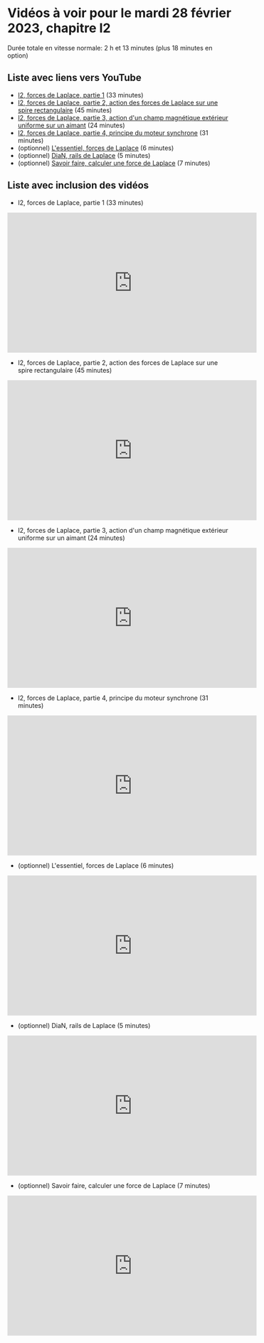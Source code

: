 
# Vidéos à voir pour le mardi 28 février 2023, chapitre I2

Durée totale en vitesse normale: 2 h et 13 minutes (plus 18 minutes en option)

## Liste avec liens vers YouTube

*  [I2, forces de Laplace, partie 1](https://youtu.be/CUhJA9H9y3s) (33 minutes)
*  [I2, forces de Laplace, partie 2, action des forces de Laplace sur une spire rectangulaire](https://youtu.be/2t0Zkmru4Pw) (45 minutes)
*  [I2, forces de Laplace, partie 3, action d'un champ magnétique extérieur uniforme sur un aimant](https://youtu.be/sH84mmkkZKU) (24 minutes)
*  [I2, forces de Laplace, partie 4, principe du moteur synchrone](https://youtu.be/embesZcT59w) (31 minutes)
* (optionnel) [L'essentiel, forces de Laplace](https://youtu.be/H9RPVl1mxbk) (6 minutes)
* (optionnel) [DiaN, rails de Laplace](https://youtu.be/4fgPDHTHclc) (5 minutes)
* (optionnel) [Savoir faire, calculer une force de Laplace](https://youtu.be/DdqvG1qYIDo) (7 minutes)

## Liste avec inclusion des vidéos

*  I2, forces de Laplace, partie 1 (33 minutes)

 <div style="text-align:center">
<iframe width="560" height="315" src="https://www.youtube.com/embed/CUhJA9H9y3s" title="YouTube video player" frameborder="0" allow="accelerometer; autoplay; clipboard-write; encrypted-media; gyroscope; picture-in-picture" allowfullscreen></iframe>
</div>
 

*  I2, forces de Laplace, partie 2, action des forces de Laplace sur une spire rectangulaire (45 minutes)

 <div style="text-align:center">
<iframe width="560" height="315" src="https://www.youtube.com/embed/2t0Zkmru4Pw" title="YouTube video player" frameborder="0" allow="accelerometer; autoplay; clipboard-write; encrypted-media; gyroscope; picture-in-picture" allowfullscreen></iframe>
</div>
 

*  I2, forces de Laplace, partie 3, action d'un champ magnétique extérieur uniforme sur un aimant (24 minutes)

 <div style="text-align:center">
<iframe width="560" height="315" src="https://www.youtube.com/embed/sH84mmkkZKU" title="YouTube video player" frameborder="0" allow="accelerometer; autoplay; clipboard-write; encrypted-media; gyroscope; picture-in-picture" allowfullscreen></iframe>
</div>
 

*  I2, forces de Laplace, partie 4, principe du moteur synchrone (31 minutes)

 <div style="text-align:center">
<iframe width="560" height="315" src="https://www.youtube.com/embed/embesZcT59w" title="YouTube video player" frameborder="0" allow="accelerometer; autoplay; clipboard-write; encrypted-media; gyroscope; picture-in-picture" allowfullscreen></iframe>
</div>
 

* (optionnel) L'essentiel, forces de Laplace (6 minutes)

 <div style="text-align:center">
<iframe width="560" height="315" src="https://www.youtube.com/embed/H9RPVl1mxbk" title="YouTube video player" frameborder="0" allow="accelerometer; autoplay; clipboard-write; encrypted-media; gyroscope; picture-in-picture" allowfullscreen></iframe>
</div>
 

* (optionnel) DiaN, rails de Laplace (5 minutes)

 <div style="text-align:center">
<iframe width="560" height="315" src="https://www.youtube.com/embed/4fgPDHTHclc" title="YouTube video player" frameborder="0" allow="accelerometer; autoplay; clipboard-write; encrypted-media; gyroscope; picture-in-picture" allowfullscreen></iframe>
</div>
 

* (optionnel) Savoir faire, calculer une force de Laplace (7 minutes)

 <div style="text-align:center">
<iframe width="560" height="315" src="https://www.youtube.com/embed/DdqvG1qYIDo" title="YouTube video player" frameborder="0" allow="accelerometer; autoplay; clipboard-write; encrypted-media; gyroscope; picture-in-picture" allowfullscreen></iframe>
</div>
 

